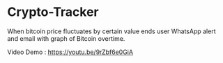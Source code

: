 # Crypto-Tracker
 When bitcoin price fluctuates by certain value ends user WhatsApp alert and email with graph of Bitcoin overtime.

Video Demo : https://youtu.be/9rZbf6e0GiA
